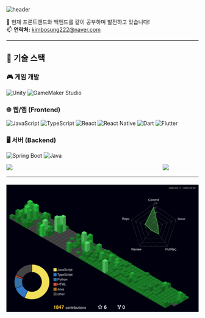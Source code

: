 ![header](https://capsule-render.vercel.app/api?type=rect&color=gradient&height=100&section=header&text=😄%20안녕!깃허브!%20💻&fontSize=50&fontAlignY=50)

<p>
  🌱 현재 프론트엔드와 백엔드를 같이 공부하며 발전하고 있습니다!<br>
  📫 <strong>연락처:</strong> <a href="mailto:kimbosung222@naver.com">kimbosung222@naver.com</a>
</p>


---

## 🚀 기술 스택

<h3>🎮 게임 개발</h3>
<p align="left"> 
  <img src="https://img.shields.io/badge/Unity-FFFFFF?style=for-the-badge&logo=unity&logoColor=black" alt="Unity" height="28"/>
  <img src="https://img.shields.io/badge/GameMaker_Studio-8DCA09?style=for-the-badge&logo=gamemaker-studio&logoColor=white" alt="GameMaker Studio" height="28"/>
</p>

<h3>🌐 웹/앱 (Frontend)</h3>
<p align="left">
  <img src="https://img.shields.io/badge/JavaScript-F7DF1E?style=for-the-badge&logo=javascript&logoColor=black" alt="JavaScript" height="28"/>
  <img src="https://img.shields.io/badge/TypeScript-3178C6?style=for-the-badge&logo=typescript&logoColor=white" alt="TypeScript" height="28"/>
  <img src="https://img.shields.io/badge/React-61DAFB?style=for-the-badge&logo=react&logoColor=black" alt="React" height="28"/>
  <img src="https://img.shields.io/badge/React_Native-20232A?style=for-the-badge&logo=react&logoColor=61DAFB" alt="React Native" height="28"/>
  <img src="https://img.shields.io/badge/Dart-0175C2?style=for-the-badge&logo=dart&logoColor=white" alt="Dart" height="28"/>
  <img src="https://img.shields.io/badge/Flutter-02569B?style=for-the-badge&logo=flutter&logoColor=white" alt="Flutter" height="28"/>
</p>

<h3>🖥️ 서버 (Backend)</h3>
<p align="left">
  <img src="https://img.shields.io/badge/Spring_Boot-6DB33F?style=for-the-badge&logo=spring-boot&logoColor=white" alt="Spring Boot" height="28"/>
  <img src="https://img.shields.io/badge/Java-007396?style=for-the-badge&logo=java&logoColor=white" alt="Java" height="28"/>
</p>




<div align="left" style="display: flex; gap: 10px;">
  <img src="https://github-readme-stats.vercel.app/api?username=NangManBo&theme=graywhite&show_icons=true" width="400" />
  <a href="https://www.gitanimals.org/en_US?utm_medium=image&utm_source=noeyoes&utm_content=farm">
    <img src="https://render.gitanimals.org/farms/NangManBo" width="340" />
  </a>
</div>

<hr>

<div align="left" style="margin-top: 20px;">
 <img src="./profile-3d-contrib/profile-night-green.svg" alt="3D Grass Animation">
</div>

